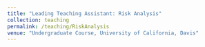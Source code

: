 ```yaml
---
title: "Leading Teaching Assistant: Risk Analysis"
collection: teaching
permalink: /teaching/RiskAnalysis
venue: "Undergraduate Course, University of California, Davis"
---
```





